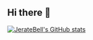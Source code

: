 ## Hi there 👋

[![JerateBell's GitHub stats](https://github-readme-stats.vercel.app/api?username=JerateBell)](https://github.com/JerateBell/github-readme-stats)
